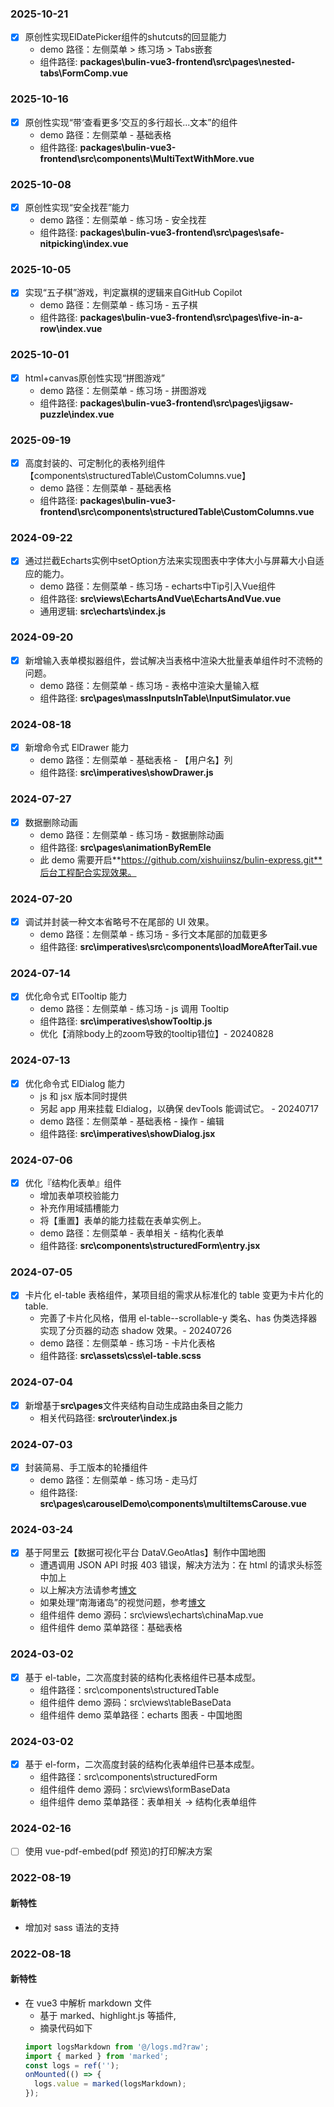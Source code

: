 ### 2025-10-21

- [x] 原创性实现ElDatePicker组件的shutcuts的回显能力
  - demo 路径：左侧菜单 > 练习场 >  Tabs嵌套
  - 组件路径: **packages\bulin-vue3-frontend\src\pages\nested-tabs\FormComp.vue**

### 2025-10-16

- [x] 原创性实现“带‘查看更多’交互的多行超长...文本”的组件
  - demo 路径：左侧菜单 - 基础表格
  - 组件路径: **packages\bulin-vue3-frontend\src\components\MultiTextWithMore.vue**

### 2025-10-08

- [x] 原创性实现“安全找茬”能力
  - demo 路径：左侧菜单 - 练习场 - 安全找茬
  - 组件路径: **packages\bulin-vue3-frontend\src\pages\safe-nitpicking\index.vue**

### 2025-10-05

- [x] 实现“五子棋”游戏，判定赢棋的逻辑来自GitHub Copilot
  - demo 路径：左侧菜单 - 练习场 - 五子棋
  - 组件路径: **packages\bulin-vue3-frontend\src\pages\five-in-a-row\index.vue**

### 2025-10-01

- [x] html+canvas原创性实现“拼图游戏”
  - demo 路径：左侧菜单 - 练习场 - 拼图游戏
  - 组件路径: **packages\bulin-vue3-frontend\src\pages\jigsaw-puzzle\index.vue**

### 2025-09-19

- [x] 高度封装的、可定制化的表格列组件【components\structuredTable\CustomColumns.vue】
  - demo 路径：左侧菜单 - 基础表格
  - 组件路径: **packages\bulin-vue3-frontend\src\components\structuredTable\CustomColumns.vue**

### 2024-09-22

- [x] 通过拦截Echarts实例中setOption方法来实现图表中字体大小与屏幕大小自适应的能力。
  - demo 路径：左侧菜单 - 练习场 - echarts中Tip引入Vue组件
  - 组件路径: **src\views\EchartsAndVue\EchartsAndVue.vue**
  - 通用逻辑: **src\echarts\index.js**

### 2024-09-20

- [x] 新增输入表单模拟器组件，尝试解决当表格中渲染大批量表单组件时不流畅的问题。
  - demo 路径：左侧菜单 - 练习场 - 表格中渲染大量输入框
  - 组件路径: **src\pages\massInputsInTable\InputSimulator.vue**

### 2024-08-18

- [x] 新增命令式 ElDrawer 能力
  - demo 路径：左侧菜单 - 基础表格 - 【用户名】列
  - 组件路径: **src\imperatives\showDrawer.js**

### 2024-07-27

- [x] 数据删除动画
  - demo 路径：左侧菜单 - 练习场 - 数据删除动画
  - 组件路径: **src\pages\animationByRemEle**
  - 此 demo 需要开启**https://github.com/xishuiinsz/bulin-express.git**后台工程配合实现效果。

### 2024-07-20

- [x] 调试并封装一种文本省略号不在尾部的 UI 效果。
  - demo 路径：左侧菜单 - 练习场 - 多行文本尾部的加载更多
  - 组件路径: **src\imperatives\src\components\loadMoreAfterTail.vue**

### 2024-07-14

- [x] 优化命令式 ElTooltip 能力
  - demo 路径：左侧菜单 - 练习场 - js 调用 Tooltip
  - 组件路径: **src\imperatives\showTooltip.js**
  - 优化【消除body上的zoom导致的tooltip错位】- 20240828

### 2024-07-13

- [x] 优化命令式 ElDialog 能力
  - js 和 jsx 版本同时提供
  - 另起 app 用来挂载 Eldialog，以确保 devTools 能调试它。 - 20240717
  - demo 路径：左侧菜单 - 基础表格 - 操作 - 编辑
  - 组件路径: **src\imperatives\showDialog.jsx**

### 2024-07-06

- [x] 优化『结构化表单』组件
  - 增加表单项校验能力
  - 补充作用域插槽能力
  - 将【重置】表单的能力挂载在表单实例上。
  - demo 路径：左侧菜单 - 表单相关 - 结构化表单
  - 组件路径: **src\components\structuredForm\entry.jsx**

### 2024-07-05

- [x] 卡片化 el-table 表格组件，某项目组的需求从标准化的 table 变更为卡片化的 table.
  - 完善了卡片化风格，借用 el-table--scrollable-y 类名、has 伪类选择器实现了分页器的动态 shadow 效果。- 20240726
  - demo 路径：左侧菜单 - 练习场 - 卡片化表格
  - 组件路径: **src\assets\css\el-table.scss**

### 2024-07-04

- [x] 新增基于**src\pages**文件夹结构自动生成路由条目之能力
  - 相关代码路径: **src\router\index.js**

### 2024-07-03

- [x] 封装简易、手工版本的轮播组件
  - demo 路径：左侧菜单 - 练习场 - 走马灯
  - 组件路径: **src\pages\carouselDemo\components\multiItemsCarouse.vue**

### 2024-03-24

- [x] 基于阿里云【数据可视化平台 DataV.GeoAtlas】制作中国地图
  - 遭遇调用 JSON API 时报 403 错误，解决方法为：在 html 的请求头标签中加上<meta name=”referrer” content=”no-referrer”>
  - 以上解决方法请参考[博文](https://www.pipipi.net/20626.html)
  - 如果处理“南海诸岛”的视觉问题，参考[博文](https://blog.csdn.net/n_2021/article/details/132836912)
  - 组件组件 demo 源码：src\views\echarts\chinaMap.vue
  - 组件组件 demo 菜单路径：基础表格

### 2024-03-02

- [x] 基于 el-table，二次高度封装的结构化表格组件已基本成型。
  - 组件路径：src\components\structuredTable
  - 组件组件 demo 源码：src\views\tableBaseData
  - 组件组件 demo 菜单路径：echarts 图表 - 中国地图

### 2024-03-02

- [x] 基于 el-form，二次高度封装的结构化表单组件已基本成型。
  - 组件路径：src\components\structuredForm
  - 组件组件 demo 源码：src\views\formBaseData
  - 组件组件 demo 菜单路径：表单相关 -> 结构化表单组件

### 2024-02-16

- [ ] 使用 vue-pdf-embed(pdf 预览)的打印解决方案

### 2022-08-19

#### 新特性

- 增加对 sass 语法的支持

### 2022-08-18

#### 新特性

- 在 vue3 中解析 markdown 文件
  - 基于 marked、highlight.js 等插件,
  - 摘录代码如下
  ```javascript
  import logsMarkdown from '@/logs.md?raw';
  import { marked } from 'marked';
  const logs = ref('');
  onMounted(() => {
    logs.value = marked(logsMarkdown);
  });
  ```
